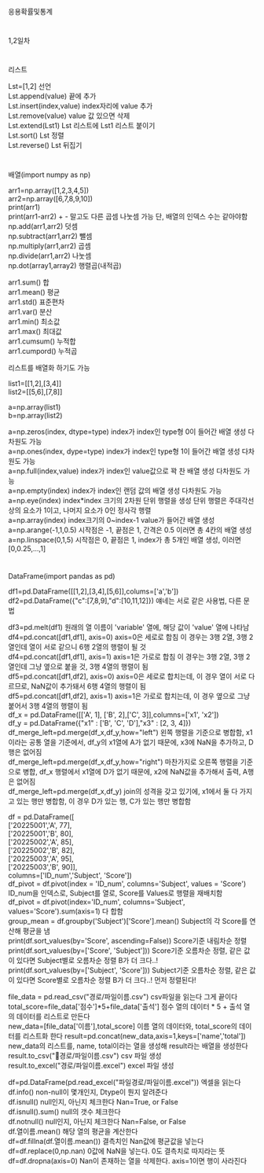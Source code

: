 응용확률및통계  
#
1,2일차
#
리스트

Lst=[1,2] 선언  
Lst.append(value) 끝에 추가  
Lst.insert(index,value) index자리에 value 추가  
Lst.remove(value) value 값 있으면 삭제  
Lst.extend(Lst1) Lst 리스트에 Lst1 리스트 붙이기  
Lst.sort() Lst 정렬  
Lst.reverse() Lst 뒤집기  
#
배열(import numpy as np)  
  
arr1=np.array([1,2,3,4,5])  
arr2=np.array([6,7,8,9,10])  
print(arr1)  
print(arr1-arr2)  + - 말고도 다른 곱셈 나눗셈 가능 단, 배열의 인덱스 수는 같아야함  
np.add(arr1,arr2)  덧셈  
np.subtract(arr1,arr2) 뺄셈  
np.multiply(arr1,arr2) 곱셈  
np.divide(arr1,arr2) 나눗셈  
np.dot(array1,array2) 행렬곱(내적곱)  
  
arr1.sum() 합  
arr1.mean() 평균  
arr1.std() 표준편차  
arr1.var() 분산  
arr1.min() 최소값  
arr1.max() 최대값  
arr1.cumsum() 누적합  
arr1.cumpord() 누적곱  
  
리스트를 배열화 하기도 가능  
  
list1=[[1,2],[3,4]]  
list2=[[5,6],[7,8]]  
  
a=np.array(list1)  
b=np.array(list2)  
  
a=np.zeros(index, dtype=type) index가 index인 type형 0이 들어간 배열 생성 다차원도 가능  
a=np.ones(index, dype=type) index가 index인 type형 1이 들어간 배열 생성 다차원도 가능  
a=np.full(index,value) index가 index인 value값으로 꽉 찬 배열 생성 다차원도 가능  
a=np.empty(index) index가 index인 랜덤 값의 배열 생성 다차원도 가능  
a=np.eye(index) index*index 크기의 2차원 단위 행렬을 생성 단위 행렬은 주대각선상의 요소가 1이고, 나머지 요소가 0인 정사각 행렬  
a=np.array(index) index크기의 0~index-1 value가 들어간 배열 생성  
a=np.arange(-1,1,0.5) 시작점은 -1, 끝점은 1, 간격은 0.5 이러면 총 4칸의 배열 생성  
a=np.linspace(0,1,5) 시작점은 0, 끝점은 1, index가 총 5개인 배열 생성, 이러면 [0,0.25,...,1]  
#
DataFrame(import pandas as pd)

df1=pd.DataFrame([[1,2],[3,4],[5,6]],colums=['a','b'])  
df2=pd.DataFrame({"c":[7,8,9],"d":[10,11,12]})  얘네는 서로 같은 사용법, 다른 문법  

df3=pd.melt(df1) 원래의 열 이름이 'variable' 열에, 해당 값이 'value' 열에 나타남  
df4=pd.concat([df1,df1], axis=0) axis=0은 세로로 합침 이 경우는 3행 2열, 3행 2열인데 열이 서로 같으니 6행 2열의 행렬이 될 것  
df4=pd.concat([df1,df1], axis=1) axis=1은 가로로 합침 이 경우는 3행 2열, 3행 2열인데 그냥 옆으로 붙을 것, 3행 4열의 행렬이 됨  
df5=pd.concat([df1,df2], axis=0) axis=0은 세로로 합치는데, 이 경우 열이 서로 다르므로, NaN값이 추가돼서 6행 4열의 행렬이 됨  
df5=pd.concat([df1,df2], axis=1) axis=1은 가로로 합치는데, 이 경우 옆으로 그냥 붙어서 3행 4열의 행렬이 됨  
df_x = pd.DataFrame([['A', 1], ['B', 2],['C', 3]],columns=['x1', 'x2'])  
df_y = pd.DataFrame({"x1" : ['B', 'C', 'D'],"x3" : [2, 3, 4]})  
df_merge_left=pd.merge(df_x,df_y,how="left") 왼쪽 행렬을 기준으로 병합함, x1이라는 공통 열을 기준에서, df_y의 x1열에 A가 없기 때문에, x3에 NaN을 추가하고, D행은 없어짐  
df_merge_left=pd.merge(df_x,df_y,how="right") 마찬가지로 오른쪽 행렬을 기준으로 병합, df_x 행렬에서 x1열에 D가 없기 때문에, x2에 NaN값을 추가해서 출력, A행은 없어짐  
df_merge_left=pd.merge(df_x,df_y) join의 성격을 갖고 있기에, x1에서 둘 다 가지고 있는 행만 병합함, 이 경우 D가 있는 행, C가 있는 행만 병합함  

df = pd.DataFrame([  
   ['20225001','A', 77],  
   ['20225001','B', 80],  
   ['20225002','A', 85],  
   ['20225002','B', 82],  
   ['20225003','A', 95],  
   ['20225003','B', 90]],  
    columns=['ID_num','Subject', 'Score'])  
df_pivot = df.pivot(index = 'ID_num', columns='Subject', values = 'Score') ID_num을 인덱스로, Subject를 열로, Score를 Values로 행렬을 재배치함  
df_pivot = df.pivot(index='ID_num', columns='Subject', values='Score').sum(axis=1) 다 합함  
group_mean = df.groupby('Subject')['Score'].mean() Subject의 각 Score를 연산해 평균을 냄  
print(df.sort_values(by='Score', ascending=False)) Score기준 내림차순 정렬  
print(df.sort_values(by=['Score', 'Subject'])) Score기준 오름차순 정렬, 같은 값이 있다면 Subject별로 오름차순 정렬 B가 더 크다..!  
print(df.sort_values(by=['Subject', 'Score'])) Subject기준 오름차순 정렬, 같은 값이 있다면 Score별로 오름차순 정렬 B가 더 크다..! 먼저 정렬된다!  
  
file_data = pd.read_csv("경로/파일이름.csv") csv파일을 읽는다 그게 끝이다  
total_score=file_data['점수']*5+file_data['출석'] 점수 열의 데이터 * 5 + 출석 열의 데이터를 리스트로 만든다  
new_data=[file_data['이름'],total_score] 이름 열의 데이터와, total_score의 데이터를 리스트화 한다 
result=pd.concat(new_data,axis=1,keys=['name','total'])  new_data의 리스트를, name, total이라는 열을 생성해 result라는 배열을 생성한다  
result.to_csv("경로/파일이름.csv") csv 파일 생성  
result.to_excel("경로/파일이름.excel") excel 파일 생성  
  
df=pd.DataFrame(pd.read_excel("파일경로/파일이름.excel")) 엑셀을 읽는다  
df.info() non-null이 몇개인지, Dtype이 뭔지 알려준다  
df.isnull() null인지, 아닌지 체크한다 Nan=True, or False  
df.isnull().sum() null의 갯수 체크한다  
df.notnull() null인지, 아닌지 체크한다 Nan=False, or False  
df.열이름.mean() 해당 열의 평균을 계산한다  
df=df.fillna(df.열이름.mean()) 결측치인 Nan값에 평균값을 넣는다  
df=df.replace(0,np.nan) 0값에 NaN을 넣는다. 0도 결측치로 따지라는 뜻  
df=df.dropna(axis=0) Nan이 존재하는 열을 삭제한다. axis=1이면 행이 사라진다  
